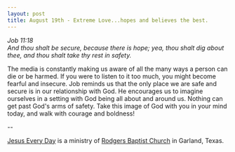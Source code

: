 ```yaml
---
layout: post
title: August 19th - Extreme Love...hopes and believes the best.
---
```


_Job 11:18  
And thou shalt be secure, because there is hope; yea, thou shalt dig
about thee, and thou shalt take thy rest in safety._

The media is constantly making us aware of all the many ways a
person can die or be harmed. If you were to listen to it too much,
you might become fearful and insecure. Job reminds us that the only
place we are safe and secure is in our relationship with God. He
encourages us to imagine ourselves in a setting with God being all
about and around us. Nothing can get past God's arms of safety. Take
this image of God with you in your mind today, and walk with courage
and boldness!

 --

<a href=http://jesuseveryday.net>Jesus Every Day</a> is a ministry of <a href=http://rodgersbaptist.net>Rodgers Baptist Church</a> in Garland, Texas.
